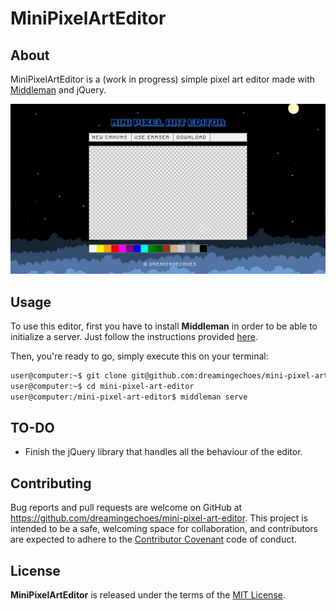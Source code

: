 # MiniPixelArtEditor

## About

MiniPixelArtEditor is a (work in progress) simple pixel art editor made with [Middleman](https://middlemanapp.com/) and jQuery.

![Index](source/images/screenshot.png)

## Usage

To use this editor, first you have to install **Middleman** in order to be able to initialize a server. Just follow the instructions provided [here](https://middlemanapp.com/basics/install/).

Then, you're ready to go, simply execute this on your terminal:

```sh
user@computer:~$ git clone git@github.com:dreamingechoes/mini-pixel-art-editor.git
user@computer:~$ cd mini-pixel-art-editor
user@computer:/mini-pixel-art-editor$ middleman serve
```

## TO-DO

- Finish the jQuery library that handles all the behaviour of the editor.

## Contributing

Bug reports and pull requests are welcome on GitHub at https://github.com/dreamingechoes/mini-pixel-art-editor. This project is intended to be a safe, welcoming space for collaboration, and contributors are expected to adhere to the [Contributor Covenant](contributor-covenant.org) code of conduct.

## License

**MiniPixelArtEditor** is released under the terms of the [MIT License](http://opensource.org/licenses/MIT).
